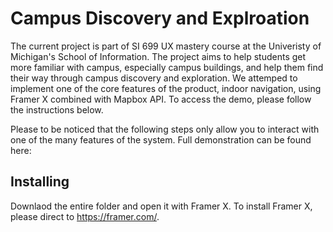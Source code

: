 # Campus Discovery and Explroation
The current project is part of SI 699 UX mastery course at the Univeristy of Michigan's School of Information. 
The project aims to help students get more familiar with campus, especially campus buildings, and help them find their way through campus discovery and exploration. We attemped to implement one of the core features of the product, indoor navigation, using Framer X combined with Mapbox API. To access the demo, please follow the instructions below.

Please to be noticed that the following steps only allow you to interact with one of the many features of the system. Full demonstration can be found here:

## Installing
Downlaod the entire folder and open it with Framer X. To install Framer X, please direct to https://framer.com/.
